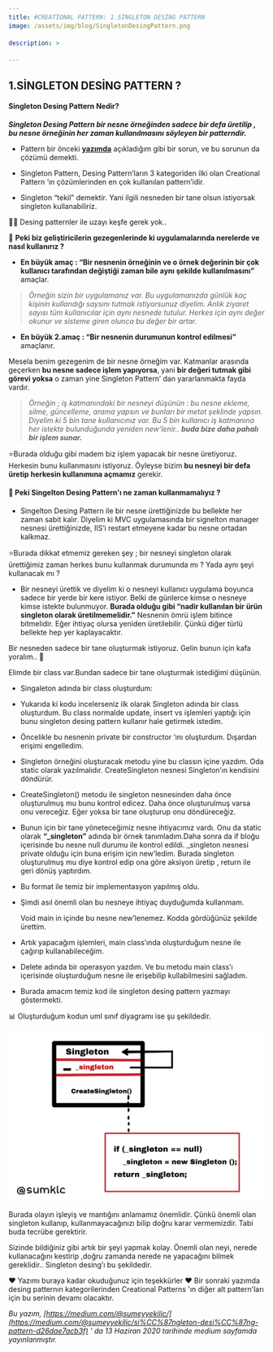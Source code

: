 ```yaml
---
title: #CREATİONAL PATTERN: 1.SİNGLETON DESİNG PATTERN
image: /assets/img/blog/SingletonDesingPattern.png

description: >

---
```


## 1.SİNGLETON DESİNG PATTERN ?

#### Singleton Desing Pattern Nedir?

_**Singleton Desing Pattern bir nesne örneğinden sadece bir defa üretilip , bu nesne örneğinin her zaman kullanılmasını söyleyen bir patterndir.**_

-   Pattern bir önceki [**yazımda**](https://medium.com/@sumeyyekilic/desi%CC%87ng-pattern-e85c89fd5075?source=---------2------------------) açıkladığım gibi bir sorun, ve bu sorunun da çözümü demekti.

-   Singleton Pattern, Desing Pattern’ların 3 kategoriden ilki olan Creational Pattern ‘ın çözümlerinden en çok kullanılan pattern’idir.

-   Singleton “tekil” demektir. Yani ilgili nesneden bir tane olsun istiyorsak singleton kullanabiliriz.

👩🚀 Desing patternler ile uzayı keşfe gerek yok..

📌 **Peki biz geliştiricilerin gezegenlerinde ki uygulamalarında nerelerde ve nasıl kullanırız ?**

-   **En büyük amaç : “**Bir nesnenin örneğinin ve o örnek değerinin bir çok kullanıcı tarafından değiştiği zaman bile aynı şekilde kullanılmasını**”** amaçlar.

> _Örneğin sizin bir uygulamanız var. Bu uygulamanızda günlük kaç kişinin kullandığı saysını tutmak istiyorsunuz diyelim. Anlık ziyaret sayısı tüm kullanıcılar için aynı nesnede tutulur. Herkes için aynı değer okunur ve sisteme giren olunca bu değer bir artar._

-   **En büyük 2.amaç : “**Bir nesnenin durumunun kontrol edilmesi**”** amaçlanır.

Mesela benim gezegenim de bir nesne örneğim var. Katmanlar arasında geçerken **bu nesne sadece işlem yapıyorsa**, yani **bir değeri tutmak gibi görevi yoksa** o zaman yine Singleton Pattern’ dan yararlanmakta fayda vardır.

> _Örneğin ; iş katmanındaki bir nesneyi düşünün : bu nesne ekleme, silme, güncelleme, arama yapsın ve bunları bir metot şeklinde yapsın. Diyelim ki 5 bin tane kullanıcınız var. Bu 5 bin kullanıcı iş katmanına her istekte bulunduğunda yeniden new’lenir.. **buda bize daha pahalı bir işlem sunar.**_

⭐Burada olduğu gibi madem biz işlem yapacak bir nesne üretiyoruz. Herkesin bunu kullanmasını istiyoruz. Öyleyse bizim **bu nesneyi bir defa üretip herkesin kullanımına açmamız** gerekir.

#### 📌 Peki Singelton Desing Pattern'ı ne zaman **kullanmamalıyız** **?**

-   Singelton Desing Pattern ile bir nesne ürettiğinizde bu bellekte her zaman sabit kalır. Diyelim ki MVC uygulamasında bir signelton manager nesnesi ürettiğinizde, IIS’i restart etmeyene kadar bu nesne ortadan kalkmaz.

⭐Burada dikkat etmemiz gereken şey ; bir nesneyi singleton olarak ürettiğimiz zaman herkes bunu kullanmak durumunda mı ? Yada aynı şeyi kullanacak mı ?

-   Bir nesneyi ürettik ve diyelim ki o nesneyi kullanıcı uygulama boyunca sadece bir yerde bir kere istiyor. Belki de günlerce kimse o nesneye kimse istekte bulunmuyor. **Burada olduğu gibi “nadir kullanılan bir ürün singleton olarak üretilmemelidir.”** Nesnenin ömrü işlem bitince bitmelidir. Eğer ihtiyaç olursa yeniden üretilebilir. Çünkü diğer türlü bellekte hep yer kaplayacaktır.

Bir nesneden sadece bir tane oluşturmak istiyoruz. Gelin bunun için kafa yoralım.. 🤯

Elimde bir class var.Bundan sadece bir tane oluşturmak istediğimi düşünün.

-   Singaleton adında bir class oluşturdum:

<script src="https://gist.github.com/sumeyyekilic/ebf063197acb2c3c9382796f219dcfeb.js"></script>

-   Yukarıda ki kodu incelerseniz ilk olarak Singleton adında bir class oluşturdum. Bu class normalde update, insert vs işlemleri yaptığı için bunu singleton desing pattern kullanır hale getirmek istedim.

-   Öncelikle bu nesnenin private bir constructor ‘ını oluşturdum. Dışardan erişimi engelledim.

-   Singleton örneğini oluşturacak metodu yine bu classın içine yazdım. Oda static olarak yazılmalıdır. CreateSingleton nesnesi Singleton’ın kendisini döndürür.

-   CreateSingleton() metodu ile singleton nesnesinden daha önce oluşturulmuş mu bunu kontrol edicez. Daha önce oluşturulmuş varsa onu vereceğiz. Eğer yoksa bir tane oluşturup onu döndüreceğiz.

-   Bunun için bir tane yöneteceğimiz nesne ihtiyacımız vardı. Onu da static olarak **“_singleton”** adında bir örnek tanımladım.Daha sonra da if bloğu içerisinde bu nesne null durumu ile kontrol edildi. _singleton nesnesi private olduğu için buna erişim için new’ledim. Burada singleton oluşturulmuş mu diye kontrol edip ona göre aksiyon üretip , return ile geri dönüş yaptırdım.

-   Bu format ile temiz bir implementasyon yapılmış oldu.

-   Şimdi asıl önemli olan bu nesneye ihtiyaç duyduğumda kullanmam.  
    
    Void main in içinde bu nesne new’lenemez. Kodda gördüğünüz şekilde ürettim.

-   Artık yapacağım işlemleri, main class’ında oluşturduğum nesne ile çağırıp kullanabileceğim.

-   Delete adında bir operasyon yazdım. Ve bu metodu main class’ı içerisinde oluşturduğum nesne ile erişebilip kullabilmesini sağladım.

-   Burada amacım temiz kod ile singleton desing pattern yazmayı göstermekti.

📊 Oluşturduğum kodun uml sınıf diyagramı ise şu şekildedir.


![singletonDesingPattern](/assets/img/blog/singletonDesingPattern2.png)

Burada olayın işleyiş ve mantığını anlamamız önemlidir. Çünkü önemli olan singleton kullanıp, kullanmayacağınızı bilip doğru karar vermemizdir. Tabi buda tecrübe gerektirir.

Sizinde bildiğiniz gibi artık bir şeyi yapmak kolay. Önemli olan neyi, nerede kullanacağını kestirip ,doğru zamanda nerede ne yapacağını bilmek gereklidir.. Singleton desing’ı bu şekildedir.

❤ Yazımı buraya kadar okuduğunuz için teşekkürler ❤ 
Bir sonraki yazımda desing patternın kategorilerinden Creational Patterns 'ın diğer alt pattern'ları için bu serinin devamı olacaktır.

_Bu yazım, [https://medium.com/@sumeyyekilic/](https://medium.com/@sumeyyekilic/si%CC%87ngleton-desi%CC%87ng-pattern-d26dae7acb3f) ' da 13 Haziran 2020 tarihinde medium sayfamda yayınlanmıştır._
